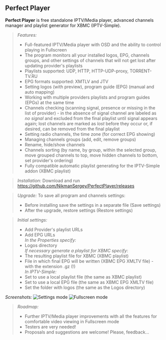 Perfect Player
--------------
**Perfect Player** is free standalone IPTV/Media player, advanced channels manager and playlist generator for XBMC (IPTV-Simple).
>*Features:*
>- Full-featured IPTV/Media player with OSD and the ability to control playing in Fullscreen
>- The program monitors all your installed logos, EPG, channels groups, and other settings of channels that will not get lost after updating provider's playlists
>- Playlists supported: UDP, HTTP, HTTP-UDP-proxy, TORRENT-TV.RU
>- EPG formats supported: XMTLV and JTV
>- Setting logos (with preview), program guide (EPG) (manual and auto mapping)
>- Working with multiple providers playlists and program guides (EPGs) at the same time 
>- Channels checking (scanning signal, presence or missing in the list of provider) - in the absence of signal channel are labeled as *no signal* and excluded from the final playlist until signal appears again; lost channels are marked as *lost* before they occur or, if desired, can be removed from the final playlist
>- Setting radio channels, the time zone (for correct EPG showing)
>- Managing channels groups (add, edit, remove groups)
>- Rename, hide/show channels
>- Channels sorting (by name, by group, within the selected group, move grouped channels to top, move hidden channels to bottom, set provider's ordering)
>- Fully compatible automatic playlist generating for the IPTV-Simple addon (XBMC playlist)

>*Installation:*
>Download and run https://github.com/NikmanSergey/PerfectPlayer/releases

>*Upgrade:*
>To save all program and channels settings:
>- Before installing save the settings in a separate file (Save settings)
>- After the upgrade, restore settings (Restore settings)

>*Initial settings:*
>- Add Provider's playlist URLs
>- Add EPG URLs
><br>*In the Properties specify:*
>- Logos directory
><br>*If necessary generate a playlist for XBMC specify:*
>- The resulting playlist file for XBMC (XBMC playlist)
>- File in which final EPG will be written (XBMC EPG XMLTV file) - with the extension .gz (!)
><br>*In IPTV-Simple:*
>- Set to use a local playlist file (the same as XBMC playlist)
>- Set to use a local EPG file (the same as XBMC EPG XMLTV file) 
>- Set the folder with logos (the same as the Logos directory) 

*Screenshots:*
![Settings mode](http://s52.radikal.ru/i137/1407/98/2917581a6d15.png)
![Fullscreen mode](http://s020.radikal.ru/i717/1407/b5/be91de693c16.png)

>*Roadmap:*
>- Further IPTV/Media player improvements with all the features for comfortable video viewing in Fullscreen mode
>- Testers are very needed!
>- Proposals and suggestions are welcome! Please, feedback...
